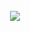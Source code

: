 <br clear="both">
<div align="center">
  <img src="https://dswa1xdat8uez.cloudfront.net/2sprb%2Fpreview%2F69413392%2Fmain_large.gif?response-content-disposition=inline%3Bfilename%3D%22main_large.gif%22%3B&response-content-type=image%2Fgif&Expires=1753697533&Signature=d4rU4h0VmX1bF2Mou6C1mGa6E6s8q52yTq-pv6s99IxS5XYYxyHnc48cTSInyIGeEibCIgA7x76V3i4S3xb1VSVnIhdXes9DjsFlLKiVCsBAzrwULnZhLGNcp7-CSQPNlMdII4cB-mnQRV8KVE84XfVKSdA~FwhXhr5NvJ6b348-hx2jo~Df35YlgjwTzbOtk15nF2nI~HvlOYrqA-ANPJkgNw02dFq2JkPr3nvj99bm3MRGgT~MEq0OC6xmCECI3L4KajfTN6~AXh2p6IAQ8-86qOgbwCOgwqITUTmvxwXo07FTdfPYIXMf4e2hmz~CT78Wmvwzwo4uhkiWsPmZzw__&Key-Pair-Id=APKAJT5WQLLEOADKLHBQ"  />
</div>
